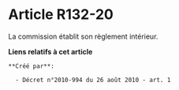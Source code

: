 # Article R132-20

La commission établit son règlement intérieur.

**Liens relatifs à cet article**

	**Créé par**:

	  - Décret n°2010-994 du 26 août 2010 - art. 1
